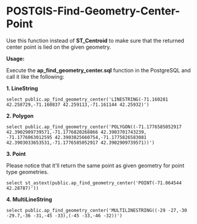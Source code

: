 # POSTGIS-Find-Geometry-Center-Point
Use this function instead of **ST_Centroid** to make sure that the returned center point is lied on the given geometry.


**Usage:**

Execute the **ap_find_geometry_center.sql** function in the PostgreSQL and call it like the following:

**1. LineString**
    
    select public.ap_find_geometry_center('LINESTRING(-71.160281 42.258729,-71.160837 42.259113,-71.161144 42.25932)')
    
**2. Polygon**

    select public.ap_find_geometry_center('POLYGON((-71.1776585052917 42.3902909739571,-71.1776820268866 42.3903701743239,
    -71.1776063012595 42.3903825660754,-71.1775826583081 42.3903033653531,-71.1776585052917 42.3902909739571))')
    
**3. Point**

Please notice that it'll return the same point as given geometry for point type geometries.

    select st_astext(public.ap_find_geometry_center('POINT(-71.064544 42.28787)'))
    
**4. MultiLineString**

    select public.ap_find_geometry_center('MULTILINESTRING((-29 -27,-30 -29.7,-36 -31,-45 -33),(-45 -33,-46 -32))')
